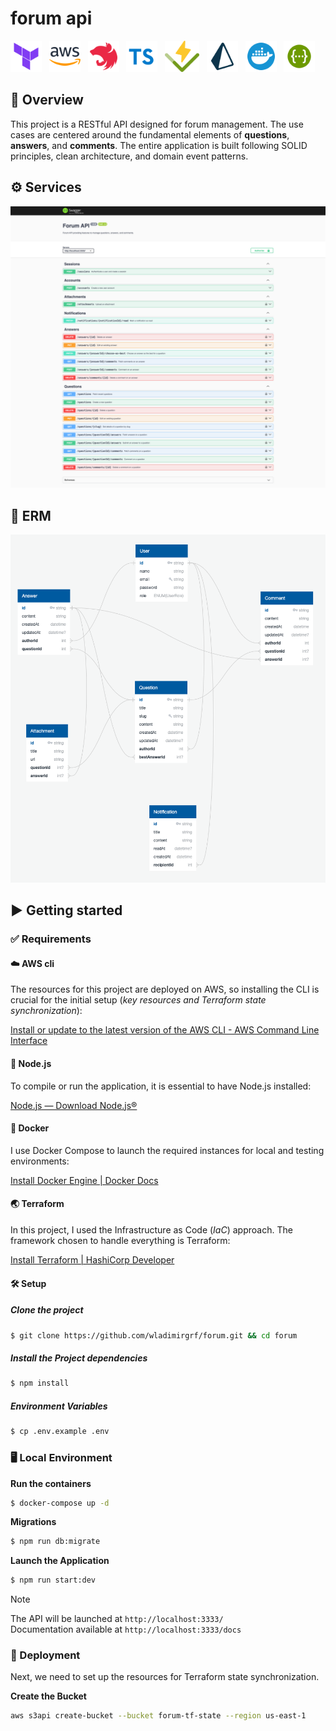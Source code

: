 # forum api

<p float="left">
  <img alt="terraform" src=".github/assets/terraform.svg" height="50"/> &nbsp;
  <img alt="aws" src=".github/assets/aws.svg" height="50" /> &nbsp;
  <img alt="nestjs" src=".github/assets/nestjs.svg" height="50"/> &nbsp;
  <img alt="typescript" src=".github/assets/typescript.svg" height="50"/> &nbsp;
  <img alt="vitest" src=".github/assets/vitest.svg" height="50"/> &nbsp;
  <img alt="prisma" src=".github/assets/prisma.svg" height="50"/> &nbsp;
  <img alt="docker" src=".github/assets/docker.svg" height="50"/> &nbsp;
  <img alt="swagger" src=".github/assets/swagger.svg" height="50"/> 
</p>

## 📃 Overview
This project is a RESTful API designed for forum management. The use cases are centered around the fundamental elements of __questions__, __answers__, and __comments__. The entire application is built following SOLID principles, clean architecture, and domain event patterns.


## ⚙️ Services
![](.github/assets/api-docs.png)

## 🧱 ERM
![](.github/assets/diagram.png)

## ▶️ Getting started

### ✅ Requirements

#### ☁️ AWS cli
The resources for this project are deployed on AWS, so installing the CLI is crucial for the initial setup (_key resources and Terraform state synchronization_): 

[Install or update to the latest version of the AWS CLI - AWS Command Line Interface](https://docs.aws.amazon.com/cli/latest/userguide/getting-started-install.html)

#### 🔰 Node.js
To compile or run the application, it is essential to have Node.js installed: 

[Node.js — Download Node.js®](https://nodejs.org/en/download)

#### 🐳 Docker
I use Docker Compose to launch the required instances for local and testing environments: 

[Install Docker Engine | Docker Docs](https://docs.docker.com/engine/install)


#### 🌏 Terraform
In this project, I used the Infrastructure as Code (_IaC_) approach. The framework chosen to handle everything is Terraform: 

[Install Terraform | HashiCorp Developer](https://developer.hashicorp.com/terraform/tutorials/aws-get-started/install-cli)

#### 🛠️ Setup

##### Clone the project
```bash
$ git clone https://github.com/wladimirgrf/forum.git && cd forum
```

##### Install the Project dependencies
```bash
$ npm install
```

##### Environment Variables
```bash
$ cp .env.example .env
```

### 🖥️ Local Environment

**Run the containers**
```bash
$ docker-compose up -d
```

**Migrations**
```bash
$ npm run db:migrate
```

**Launch the Application**
```bash
$ npm run start:dev
```
>[!NOTE]
>The API will be launched at `http://localhost:3333/` <br>
>Documentation available at `http://localhost:3333/docs`

### 🚀 Deployment


Next, we need to set up the resources for Terraform state synchronization.

**Create the Bucket**
```bash
aws s3api create-bucket --bucket forum-tf-state --region us-east-1
```
